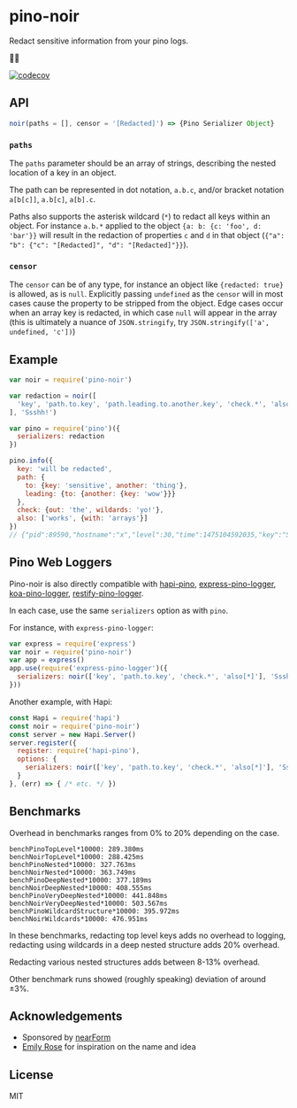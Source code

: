 # pino-noir 

Redact sensitive information from your pino logs.
    
🍾🍷

[![codecov](https://codecov.io/gh/pinojs/pino-noir/branch/master/graph/badge.svg)](https://codecov.io/gh/pinojs/pino-noir)

## API

```js
noir(paths = [], censor = '[Redacted]') => {Pino Serializer Object}
```

### `paths`

The `paths` parameter should be an array of strings, describing the nested location of a key in an object. 

The path can be represented in dot notation, `a.b.c`, and/or bracket notation 
`a[b[c]]`, `a.b[c]`, `a[b].c`.

Paths also supports the asterisk wildcard (`*`) to redact all keys within
an object. For instance `a.b.*` applied to the object `{a: b: {c: 'foo', d: 'bar'}}` will result in the redaction of properties `c` and `d` in that object (`{"a": "b": {"c": "[Redacted]", "d": "[Redacted]"}}`).

### `censor`

The `censor` can be of any type, for instance an object like `{redacted: true}`
is allowed, as is `null`. Explicitly passing `undefined` as the `censor` will
in most cases cause the property to be stripped from the object. Edge cases occur when an array key is redacted, in which case `null` will appear in the array (this is ultimately a nuance of `JSON.stringify`, try `JSON.stringify(['a', undefined, 'c'])`)

## Example

```js
var noir = require('pino-noir')

var redaction = noir([
  'key', 'path.to.key', 'path.leading.to.another.key', 'check.*', 'also[*]'
], 'Ssshh!')

var pino = require('pino')({
  serializers: redaction
})

pino.info({
  key: 'will be redacted',
  path: {
    to: {key: 'sensitive', another: 'thing'},
    leading: {to: {another: {key: 'wow'}}}
  },
  check: {out: 'the', wildards: 'yo!'},
  also: ['works', {with: 'arrays'}]
})
// {"pid":89590,"hostname":"x","level":30,"time":1475104592035,"key":"Ssshh!","path":{"to":{"key":"Ssshh!","another":"thing"},"leading":{"to":{"another":{"key":"Ssshh!"}}}},"check":{"out":"Ssshh!","wildards":"Ssshh!"},"also":["Ssshh!","Ssshh!"],"v":1}
```

## Pino Web Loggers

Pino-noir is also directly compatible with [hapi-pino](http://npm.im/hapi-pino), [express-pino-logger](http://npm.im/express-pino-logger), [koa-pino-logger](http://npm.im/koa-pino-logger), [restify-pino-logger](http://npm.im/restify-pino-logger).

In each case, use the same `serializers` option as with `pino`.

For instance, with `express-pino-logger`:

```js
var express = require('express')
var noir = require('pino-noir')
var app = express()
app.use(require('express-pino-logger')({
  serializers: noir(['key', 'path.to.key', 'check.*', 'also[*]'], 'Ssshh!')
}))
```

Another example, with Hapi:

```js
const Hapi = require('hapi')
const noir = require('pino-noir')
const server = new Hapi.Server()
server.register({
  register: require('hapi-pino'),
  options: {
    serializers: noir(['key', 'path.to.key', 'check.*', 'also[*]'], 'Ssshh!')
  }
}, (err) => { /* etc. */ })
```

## Benchmarks

Overhead in benchmarks ranges from 0% to 20% depending on the case.

```
benchPinoTopLevel*10000: 289.380ms
benchNoirTopLevel*10000: 288.425ms
benchPinoNested*10000: 327.763ms
benchNoirNested*10000: 363.749ms
benchPinoDeepNested*10000: 377.189ms
benchNoirDeepNested*10000: 408.555ms
benchPinoVeryDeepNested*10000: 441.848ms
benchNoirVeryDeepNested*10000: 503.567ms
benchPinoWildcardStructure*10000: 395.972ms
benchNoirWildcards*10000: 476.951ms
```

In these benchmarks, redacting top level keys adds no overhead to logging, redacting using wildcards in a deep nested structure adds 20% overhead.

Redacting various nested structures adds between 8-13% overhead.

Other benchmark runs showed (roughly speaking) deviation of around ±3%.

## Acknowledgements

* Sponsored by [nearForm](http://nearform.com)
* [Emily Rose](https://twitter.com/nexxylove) for inspiration on the name and idea

## License

MIT